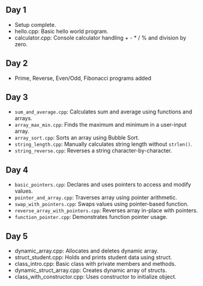 ## Day 1
- Setup complete.
- hello.cpp: Basic hello world program.
- calculator.cpp: Console calculator handling + - * / % and division by zero.
## Day 2
- Prime, Reverse, Even/Odd, Fibonacci programs added
## Day 3
- `sum_and_average.cpp`: Calculates sum and average using functions and arrays.
- `array_max_min.cpp`: Finds the maximum and minimum in a user-input array.
- `array_sort.cpp`: Sorts an array using Bubble Sort.
- `string_length.cpp`: Manually calculates string length without `strlen()`.
- `string_reverse.cpp`: Reverses a string character-by-character.
## Day 4
- `basic_pointers.cpp`: Declares and uses pointers to access and modify values.
- `pointer_and_array.cpp`: Traverses array using pointer arithmetic.
- `swap_with_pointers.cpp`: Swaps values using pointer-based function.
- `reverse_array_with_pointers.cpp`: Reverses array in-place with pointers.
- `function_pointer.cpp`: Demonstrates function pointer usage.
## Day 5
- dynamic_array.cpp: Allocates and deletes dynamic array.
- struct_student.cpp: Holds and prints student data using struct.
- class_intro.cpp: Basic class with private members and methods.
- dynamic_struct_array.cpp: Creates dynamic array of structs.
- class_with_constructor.cpp: Uses constructor to initialize object.
